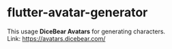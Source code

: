# flutter-avatar-generator

This usage **DiceBear Avatars** for generating characters. \
Link: https://avatars.dicebear.com/
